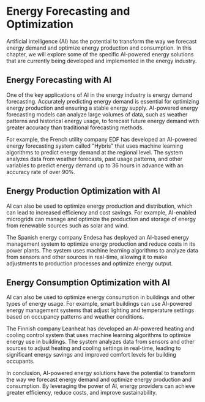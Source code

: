 Energy Forecasting and Optimization
===========================================================================

Artificial intelligence (AI) has the potential to transform the way we forecast energy demand and optimize energy production and consumption. In this chapter, we will explore some of the specific AI-powered energy solutions that are currently being developed and implemented in the energy industry.

Energy Forecasting with AI
--------------------------

One of the key applications of AI in the energy industry is energy demand forecasting. Accurately predicting energy demand is essential for optimizing energy production and ensuring a stable energy supply. AI-powered energy forecasting models can analyze large volumes of data, such as weather patterns and historical energy usage, to forecast future energy demand with greater accuracy than traditional forecasting methods.

For example, the French utility company EDF has developed an AI-powered energy forecasting system called "Hybris" that uses machine learning algorithms to predict energy demand at the regional level. The system analyzes data from weather forecasts, past usage patterns, and other variables to predict energy demand up to 36 hours in advance with an accuracy rate of over 90%.

Energy Production Optimization with AI
--------------------------------------

AI can also be used to optimize energy production and distribution, which can lead to increased efficiency and cost savings. For example, AI-enabled microgrids can manage and optimize the production and storage of energy from renewable sources such as solar and wind.

The Spanish energy company Endesa has deployed an AI-based energy management system to optimize energy production and reduce costs in its power plants. The system uses machine learning algorithms to analyze data from sensors and other sources in real-time, allowing it to make adjustments to production processes and optimize energy output.

Energy Consumption Optimization with AI
---------------------------------------

AI can also be used to optimize energy consumption in buildings and other types of energy usage. For example, smart buildings can use AI-powered energy management systems that adjust lighting and temperature settings based on occupancy patterns and weather conditions.

The Finnish company Leanheat has developed an AI-powered heating and cooling control system that uses machine learning algorithms to optimize energy use in buildings. The system analyzes data from sensors and other sources to adjust heating and cooling settings in real-time, leading to significant energy savings and improved comfort levels for building occupants.

In conclusion, AI-powered energy solutions have the potential to transform the way we forecast energy demand and optimize energy production and consumption. By leveraging the power of AI, energy providers can achieve greater efficiency, reduce costs, and improve sustainability.
